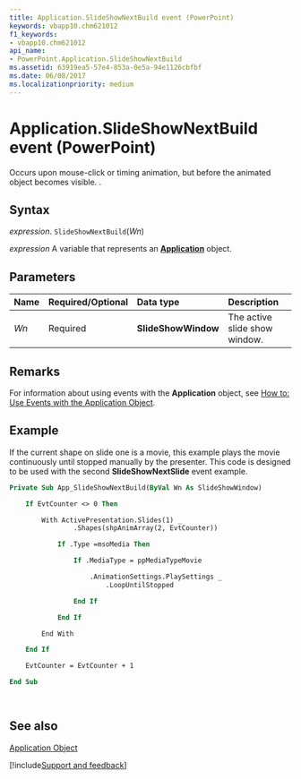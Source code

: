 ```yaml
---
title: Application.SlideShowNextBuild event (PowerPoint)
keywords: vbapp10.chm621012
f1_keywords:
- vbapp10.chm621012
api_name:
- PowerPoint.Application.SlideShowNextBuild
ms.assetid: 63919ea5-57e4-853a-0e5a-94e1126cbfbf
ms.date: 06/08/2017
ms.localizationpriority: medium
---
```



# Application.SlideShowNextBuild event (PowerPoint)

Occurs upon mouse-click or timing animation, but before the animated object becomes visible. .


## Syntax

_expression_. `SlideShowNextBuild`(_Wn_)

_expression_ A variable that represents an **[Application](PowerPoint.Application.md)** object.


## Parameters



|Name|Required/Optional|Data type|Description|
|:-----|:-----|:-----|:-----|
| _Wn_|Required|**SlideShowWindow**|The active slide show window.|

## Remarks

For information about using events with the **Application** object, see [How to: Use Events with the Application Object](../powerpoint/How-to/use-events-with-the-application-object.md).


## Example

If the current shape on slide one is a movie, this example plays the movie continuously until stopped manually by the presenter. This code is designed to be used with the second **SlideShowNextSlide** event example.


```vb
Private Sub App_SlideShowNextBuild(ByVal Wn As SlideShowWindow)

    If EvtCounter <> 0 Then

        With ActivePresentation.Slides(1) _
                .Shapes(shpAnimArray(2, EvtCounter))

            If .Type =msoMedia Then

                If .MediaType = ppMediaTypeMovie

                    .AnimationSettings.PlaySettings _
                        .LoopUntilStopped

                End If

            End If

        End With

    End If

	EvtCounter = EvtCounter + 1

End Sub

	
```


## See also


[Application Object](PowerPoint.Application.md)

[!include[Support and feedback](~/includes/feedback-boilerplate.md)]